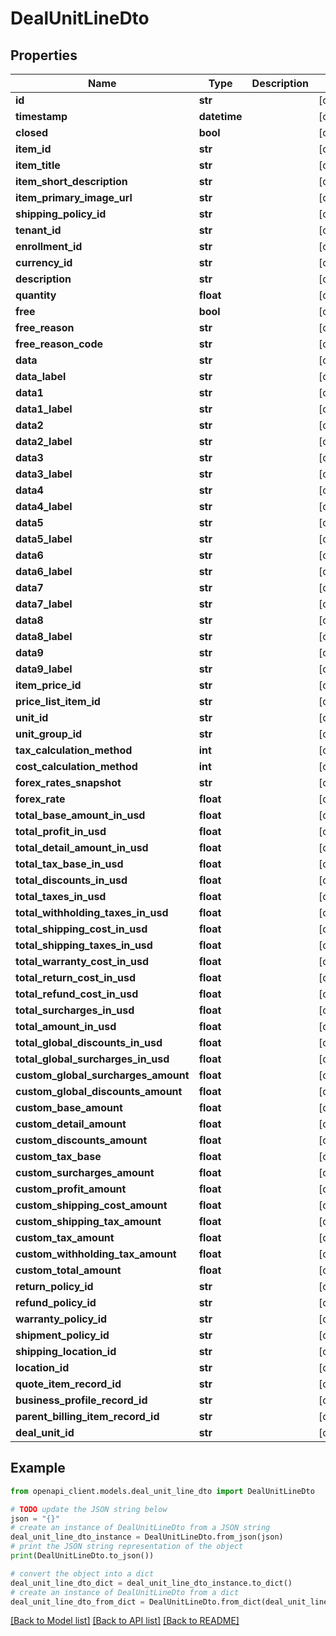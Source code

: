 # DealUnitLineDto


## Properties

Name | Type | Description | Notes
------------ | ------------- | ------------- | -------------
**id** | **str** |  | [optional] 
**timestamp** | **datetime** |  | [optional] 
**closed** | **bool** |  | [optional] 
**item_id** | **str** |  | [optional] 
**item_title** | **str** |  | [optional] 
**item_short_description** | **str** |  | [optional] 
**item_primary_image_url** | **str** |  | [optional] 
**shipping_policy_id** | **str** |  | [optional] 
**tenant_id** | **str** |  | [optional] 
**enrollment_id** | **str** |  | [optional] 
**currency_id** | **str** |  | [optional] 
**description** | **str** |  | [optional] 
**quantity** | **float** |  | [optional] 
**free** | **bool** |  | [optional] 
**free_reason** | **str** |  | [optional] 
**free_reason_code** | **str** |  | [optional] 
**data** | **str** |  | [optional] 
**data_label** | **str** |  | [optional] 
**data1** | **str** |  | [optional] 
**data1_label** | **str** |  | [optional] 
**data2** | **str** |  | [optional] 
**data2_label** | **str** |  | [optional] 
**data3** | **str** |  | [optional] 
**data3_label** | **str** |  | [optional] 
**data4** | **str** |  | [optional] 
**data4_label** | **str** |  | [optional] 
**data5** | **str** |  | [optional] 
**data5_label** | **str** |  | [optional] 
**data6** | **str** |  | [optional] 
**data6_label** | **str** |  | [optional] 
**data7** | **str** |  | [optional] 
**data7_label** | **str** |  | [optional] 
**data8** | **str** |  | [optional] 
**data8_label** | **str** |  | [optional] 
**data9** | **str** |  | [optional] 
**data9_label** | **str** |  | [optional] 
**item_price_id** | **str** |  | [optional] 
**price_list_item_id** | **str** |  | [optional] 
**unit_id** | **str** |  | [optional] 
**unit_group_id** | **str** |  | [optional] 
**tax_calculation_method** | **int** |  | [optional] 
**cost_calculation_method** | **int** |  | [optional] 
**forex_rates_snapshot** | **str** |  | [optional] 
**forex_rate** | **float** |  | [optional] 
**total_base_amount_in_usd** | **float** |  | [optional] 
**total_profit_in_usd** | **float** |  | [optional] 
**total_detail_amount_in_usd** | **float** |  | [optional] 
**total_tax_base_in_usd** | **float** |  | [optional] 
**total_discounts_in_usd** | **float** |  | [optional] 
**total_taxes_in_usd** | **float** |  | [optional] 
**total_withholding_taxes_in_usd** | **float** |  | [optional] 
**total_shipping_cost_in_usd** | **float** |  | [optional] 
**total_shipping_taxes_in_usd** | **float** |  | [optional] 
**total_warranty_cost_in_usd** | **float** |  | [optional] 
**total_return_cost_in_usd** | **float** |  | [optional] 
**total_refund_cost_in_usd** | **float** |  | [optional] 
**total_surcharges_in_usd** | **float** |  | [optional] 
**total_amount_in_usd** | **float** |  | [optional] 
**total_global_discounts_in_usd** | **float** |  | [optional] 
**total_global_surcharges_in_usd** | **float** |  | [optional] 
**custom_global_surcharges_amount** | **float** |  | [optional] 
**custom_global_discounts_amount** | **float** |  | [optional] 
**custom_base_amount** | **float** |  | [optional] 
**custom_detail_amount** | **float** |  | [optional] 
**custom_discounts_amount** | **float** |  | [optional] 
**custom_tax_base** | **float** |  | [optional] 
**custom_surcharges_amount** | **float** |  | [optional] 
**custom_profit_amount** | **float** |  | [optional] 
**custom_shipping_cost_amount** | **float** |  | [optional] 
**custom_shipping_tax_amount** | **float** |  | [optional] 
**custom_tax_amount** | **float** |  | [optional] 
**custom_withholding_tax_amount** | **float** |  | [optional] 
**custom_total_amount** | **float** |  | [optional] 
**return_policy_id** | **str** |  | [optional] 
**refund_policy_id** | **str** |  | [optional] 
**warranty_policy_id** | **str** |  | [optional] 
**shipment_policy_id** | **str** |  | [optional] 
**shipping_location_id** | **str** |  | [optional] 
**location_id** | **str** |  | [optional] 
**quote_item_record_id** | **str** |  | [optional] 
**business_profile_record_id** | **str** |  | [optional] 
**parent_billing_item_record_id** | **str** |  | [optional] 
**deal_unit_id** | **str** |  | [optional] 

## Example

```python
from openapi_client.models.deal_unit_line_dto import DealUnitLineDto

# TODO update the JSON string below
json = "{}"
# create an instance of DealUnitLineDto from a JSON string
deal_unit_line_dto_instance = DealUnitLineDto.from_json(json)
# print the JSON string representation of the object
print(DealUnitLineDto.to_json())

# convert the object into a dict
deal_unit_line_dto_dict = deal_unit_line_dto_instance.to_dict()
# create an instance of DealUnitLineDto from a dict
deal_unit_line_dto_from_dict = DealUnitLineDto.from_dict(deal_unit_line_dto_dict)
```
[[Back to Model list]](../README.md#documentation-for-models) [[Back to API list]](../README.md#documentation-for-api-endpoints) [[Back to README]](../README.md)


